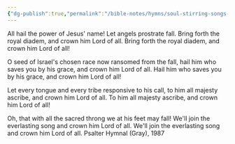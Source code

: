 ```yaml
---
{"dg-publish":true,"permalink":"/bible-notes/hymns/soul-stirring-songs-and-hymns/all-hail-the-power/","title":"All Hail the Power","created":"","updated":""}
---
```



All hail the power of Jesus' name!
Let angels prostrate fall.
Bring forth the royal diadem,
and crown him Lord of all.
Bring forth the royal diadem,
and crown him Lord of all!

O seed of Israel's chosen race
now ransomed from the fall,
hail him who saves you by his grace,
and crown him Lord of all.
Hail him who saves you by his grace,
and crown him Lord of all!

Let every tongue and every tribe
responsive to his call,
to him all majesty ascribe,
and crown him Lord of all.
To him all majesty ascribe,
and crown him Lord of all!

Oh, that with all the sacred throng
we at his feet may fall!
We'll join the everlasting song
and crown him Lord of all.
We'll join the everlasting song
and crown him Lord of all.
Psalter Hymnal (Gray), 1987